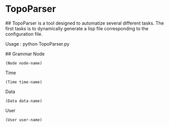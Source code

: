 # TopoParser
## TopoParser is a tool designed to automatize several different tasks.
The first tasks is to dynamically generate a lisp file corresponding to the configuration file.

Usage : python TopoParser.py

## Grammar
Node
```
(Node node-name)
```

Time
```
(Time time-name)
```

Data
```
(Data data-name)
```

User
```
(User user-name)
```

